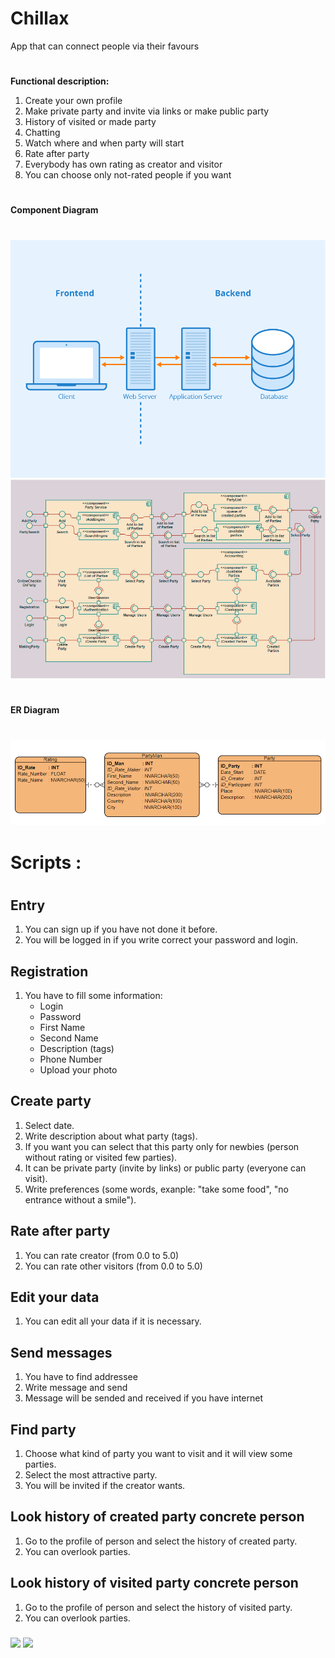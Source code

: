 # Chillax
App that can connect people via their favours 
#
**Functional description:**
1. Create your own profile
2. Make private party and invite via links or make public party
3. History of visited or made party
4. Chatting 
5. Watch where and when party will start 
6. Rate after party
7. Everybody has own rating as creator and visitor 
8. You can choose only not-rated people if you want
#
**Component Diagram**
#
![Component Diagram](https://github.com/Honchar007/Chillax/blob/main/errr.png)
![Component Diagram](https://github.com/Honchar007/Chillax/blob/main/compDiag.png)
#
**ER Diagram**
#
![ERDB](https://github.com/Honchar007/Chillax/blob/main/erdb.png)
#
###
# Scripts :
#
## Entry 
1. You can sign up if you have not done it before. 
2. You will be logged in if you write correct your password and login.
## Registration 
1. You have to fill some information: 
    - Login
    - Password
    - First Name
    - Second Name
    - Description (tags)
    - Phone Number
    - Upload your photo
## Create party
1. Select date.
2. Write description about what party (tags).
3. If you want you can select that this party only for newbies (person without rating or visited few parties).
4. It can be private party (invite by links) or public party (everyone can visit).
5. Write preferences (some words, exanple: "take some food", "no entrance without a smile").
## Rate after party
1. You can rate creator (from 0.0 to 5.0)
2. You can rate other visitors (from 0.0 to 5.0)
## Edit your data
1. You can edit all your data if it is necessary.
## Send messages 
1. You have to find addressee
2. Write message and send 
3. Message will be sended and received if you have internet
## Find party
1. Choose what kind of party you want to visit and it will view some parties.
2. Select the most attractive party.
3. You will be invited if the creator wants.
## Look history of created party concrete person
1. Go to the profile of person and select the history of created party.
2. You can overlook parties.
## Look history of visited party concrete person
1. Go to the profile of person and select the history of visited party.
2. You can overlook parties.
###
![](https://media4.giphy.com/media/Thw8mq3PVPKdZRPiye/200.gif)
![](https://media0.giphy.com/media/wAxlCmeX1ri1y/giphy.gif?cid=63e6b07ehzajigvgxtnsmllmu2o6zowfnwjwe4elola9q2gc&rid=giphy.gif)
